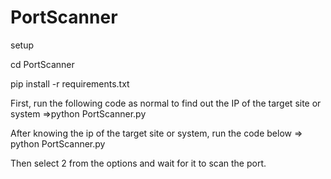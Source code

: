 # PortScanner

setup

cd PortScanner

pip install -r requirements.txt

First, run the following code as normal to find out the IP of the target site or system =>python PortScanner.py

After knowing the ip of the target site or system, run the code below => python PortScanner.py

Then select 2 from the options and wait for it to scan the port.
